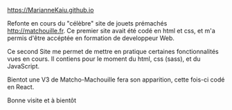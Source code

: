 https://MarianneKaiu.github.io

Refonte en cours du "célèbre" site de jouets prémachés http://matchouille.fr.
Ce premier site avait été codé en html et css, et m'a permis d'être accéptée en formation de developpeur Web.

Ce second Site me permet de mettre en pratique certaines fonctionnalités vues en cours.
Il contiens pour le moment du html, css (sass), et du JavaScript.

Bientot une V3 de Matcho-Machouille fera son apparition, cette fois-ci codé en React.

Bonne visite et à bientôt 
